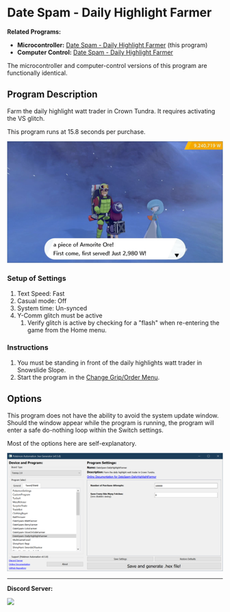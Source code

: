 # Date Spam - Daily Highlight Farmer

**Related Programs:**
- **Microcontroller:** [Date Spam - Daily Highlight Farmer](https://github.com/PokemonAutomation/Microcontroller/blob/master/Wiki/Programs/PokemonSwSh/DateSpam-DailyHighlightFarmer.md) (this program)
- **Computer Control:** [Date Spam - Daily Highlight Farmer](https://github.com/PokemonAutomation/ComputerControl/blob/master/Wiki/Programs/PokemonSwSh/DateSpam-DailyHighlightFarmer.md)

The microcontroller and computer-control versions of this program are functionally identical.


## Program Description

Farm the daily highlight watt trader in Crown Tundra. It requires activating the VS glitch.

This program runs at 15.8 seconds per purchase.

<img src="images/DateSpam-DailyHighlightFarmer-0.png">

### Setup of Settings

1. Text Speed: Fast
2. Casual mode: Off
3. System time: Un-synced
4. Y-Comm glitch must be active
   1. Verify glitch is active by checking for a "flash" when re-entering the game from the Home menu.

### Instructions

1. You must be standing in front of the daily highlights watt trader in Snowslide Slope.
2. Start the program in the [Change Grip/Order Menu](/Wiki/Programs/NintendoSwitch/ChangeGripOrderMenu.md).


## Options

This program does not have the ability to avoid the system update window. Should the window appear while the program is running, the program will enter a safe do-nothing loop within the Switch settings.

Most of the options here are self-explanatory.

<img src="images/DateSpam-DailyHighlightFarmer-Settings.png">


<hr>

**Discord Server:** 

[<img src="https://canary.discordapp.com/api/guilds/695809740428673034/widget.png?style=banner2">](https://discord.gg/cQ4gWxN)


